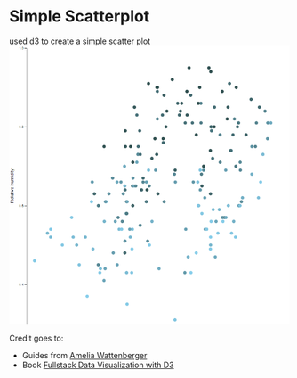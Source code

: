 # Simple Scatterplot

used d3 to create a simple scatter plot
![Scatterplot](https://raw.githubusercontent.com/Lukas-Forst/100-Days-of-Code/main/Day13/simple_scatter_plot.png)

Credit goes to:
- Guides from [Amelia Wattenberger](https://wattenberger.com/) 
- Book [Fullstack Data Visualization with D3](https://www.newline.co/fullstack-d3)

